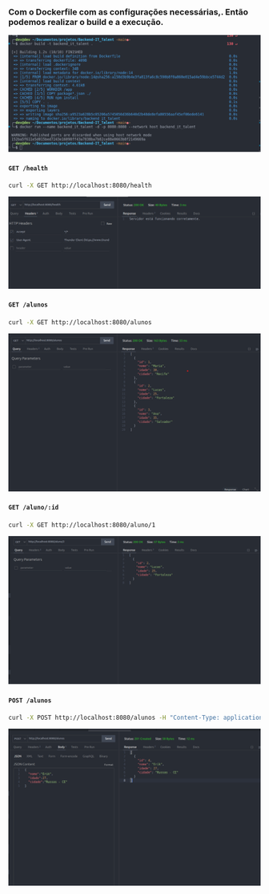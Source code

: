 ### Com o Dockerfile com as configurações necessárias,. Então podemos realizar o build e a execução.
<img src="build.png">

#### `GET /health`
```sh
curl -X GET http://localhost:8080/health
```
<img src="image.png">

#### `GET /alunos`
```sh
curl -X GET http://localhost:8080/alunos
```
<img src="get.png">

#### `GET /aluno/:id`
```sh
curl -X GET http://localhost:8080/aluno/1
```
<img src="get-id.png">

#### `POST /alunos`
```sh
curl -X POST http://localhost:8080/alunos -H "Content-Type: application/json" -d '{"nome":"Erik", "idade":27, "cidade":"Russas - CE"}'
```
<img src="post.png">
